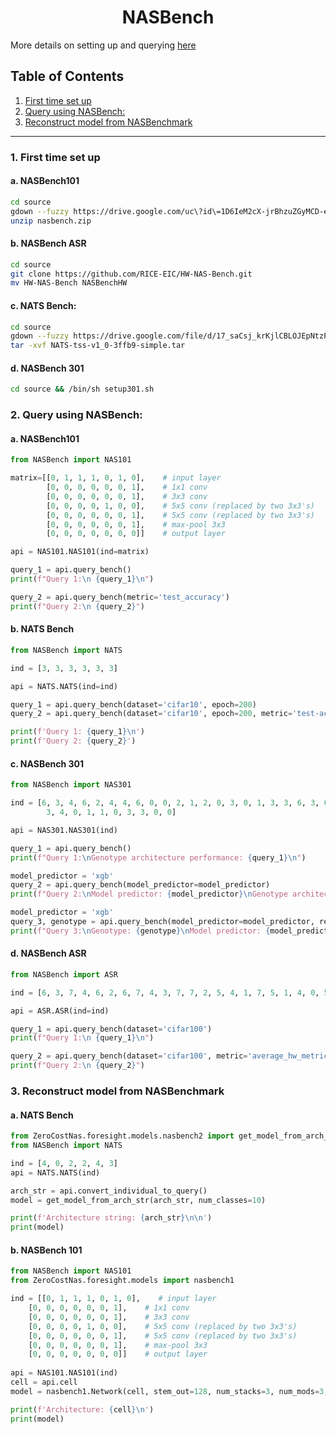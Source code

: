 <div align='center'>

# NASBench

</div>

More details on setting up and querying [here](https://colab.research.google.com/drive/1TWC0iosUhfdmNRIGW_VLw4MZfPwblWiF?authuser=1#scrollTo=u9shlcqGuzGk)

## Table of Contents
1. [First time set up](#1-first-time-set-up)
2. [Query using NASBench:](#2-query-using-nasbench)
3. [Reconstruct model from NASBenchmark](#3-reconstruct-model-from-nasbenchmark)

-----

###  1. First time set up
#### a. **NASBench101**
```bash
cd source  
gdown --fuzzy https://drive.google.com/uc\?id\=1D6IeM2cX-jrBhzuZGyMCD-emEXm6ndDW
unzip nasbench.zip
```
#### b. **NASBench ASR**
```bash
cd source 
git clone https://github.com/RICE-EIC/HW-NAS-Bench.git
mv HW-NAS-Bench NASBenchHW
```
#### c. **NATS Bench**: 
```bash
cd source
gdown --fuzzy https://drive.google.com/file/d/17_saCsj_krKjlCBLOJEpNtzPXArMCqxU/view
tar -xvf NATS-tss-v1_0-3ffb9-simple.tar
```

#### d. **NASBench 301**
```bash
cd source && /bin/sh setup301.sh
```

### 2. Query using NASBench:
#### a. **NASBench101**
```python
from NASBench import NAS101

matrix=[[0, 1, 1, 1, 0, 1, 0],    # input layer
        [0, 0, 0, 0, 0, 0, 1],    # 1x1 conv
        [0, 0, 0, 0, 0, 0, 1],    # 3x3 conv
        [0, 0, 0, 0, 1, 0, 0],    # 5x5 conv (replaced by two 3x3's)
        [0, 0, 0, 0, 0, 0, 1],    # 5x5 conv (replaced by two 3x3's)
        [0, 0, 0, 0, 0, 0, 1],    # max-pool 3x3
        [0, 0, 0, 0, 0, 0, 0]]    # output layer

api = NAS101.NAS101(ind=matrix)

query_1 = api.query_bench() 
print(f"Query 1:\n {query_1}\n")

query_2 = api.query_bench(metric='test_accuracy')
print(f"Query 2:\n {query_2}")
```

#### b. **NATS Bench**
```python
from NASBench import NATS

ind = [3, 3, 3, 3, 3, 3]

api = NATS.NATS(ind=ind)

query_1 = api.query_bench(dataset='cifar10', epoch=200)
query_2 = api.query_bench(dataset='cifar10', epoch=200, metric='test-accuracy')

print(f'Query 1: {query_1}\n')
print(f'Query 2: {query_2}')
```

#### c. **NASBench 301**
```python
from NASBench import NAS301

ind = [6, 3, 4, 6, 2, 4, 4, 6, 0, 0, 2, 1, 2, 0, 3, 0, 1, 3, 3, 6, 3, 6,
        3, 4, 0, 1, 1, 0, 3, 3, 0, 0]

api = NAS301.NAS301(ind)

query_1 = api.query_bench()
print(f"Query 1:\nGenotype architecture performance: {query_1}\n")

model_predictor = 'xgb'
query_2 = api.query_bench(model_predictor=model_predictor)
print(f"Query 2:\nModel predictor: {model_predictor}\nGenotype architecture performance: {query_2}\n")

model_predictor = 'xgb'
query_3, genotype = api.query_bench(model_predictor=model_predictor, returnGenotype=True)
print(f"Query 3:\nGenotype: {genotype}\nModel predictor: {model_predictor}\nGenotype architecture performance: {query_3}\n")
```

#### d. **NASBench ASR**
```python
from NASBench import ASR 

ind = [6, 3, 7, 4, 6, 2, 6, 7, 4, 3, 7, 7, 2, 5, 4, 1, 7, 5, 1, 4, 0, 5]

api = ASR.ASR(ind=ind)

query_1 = api.query_bench(dataset='cifar100')
print(f"Query 1:\n {query_1}\n")

query_2 = api.query_bench(dataset='cifar100', metric='average_hw_metric')
print(f"Query 2:\n {query_2}")
```
### 3. Reconstruct model from NASBenchmark
#### a. **NATS Bench**
```python
from ZeroCostNas.foresight.models.nasbench2 import get_model_from_arch_str
from NASBench import NATS

ind = [4, 0, 2, 2, 4, 3]
api = NATS.NATS(ind)

arch_str = api.convert_individual_to_query()
model = get_model_from_arch_str(arch_str, num_classes=10)

print(f'Architecture string: {arch_str}\n\n')
print(model)
```

#### b. **NASBench 101**
```python
from NASBench import NAS101
from ZeroCostNas.foresight.models import nasbench1

ind = [[0, 1, 1, 1, 0, 1, 0],    # input layer
    [0, 0, 0, 0, 0, 0, 1],    # 1x1 conv
    [0, 0, 0, 0, 0, 0, 1],    # 3x3 conv
    [0, 0, 0, 0, 1, 0, 0],    # 5x5 conv (replaced by two 3x3's)
    [0, 0, 0, 0, 0, 0, 1],    # 5x5 conv (replaced by two 3x3's)
    [0, 0, 0, 0, 0, 0, 1],    # max-pool 3x3
    [0, 0, 0, 0, 0, 0, 0]]    # output layer
    
api = NAS101.NAS101(ind)
cell = api.cell
model = nasbench1.Network(cell, stem_out=128, num_stacks=3, num_mods=3, num_classes=10)

print(f'Architecture: {cell}\n')
print(model)
```
